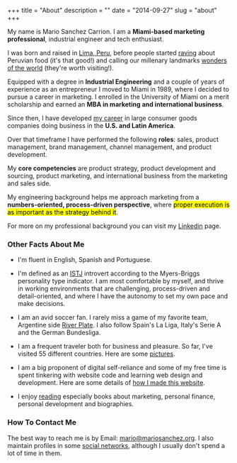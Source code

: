 +++
title = "About"
description = ""
date = "2014-09-27"
slug = "about"
+++


<a name="1"></a>

My name is Mario Sanchez Carrion. I am a **Miami-based marketing professional**, industrial engineer and tech enthusiast. 

I was born and raised in [Lima, Peru](http://farm5.staticflickr.com/4115/4935682049_a0215ceb6e_z.jpg), before people started [raving](http://goo.gl/h0lZgl) about Peruvian food (it's that good!) and calling our millenary landmarks [wonders of the world](http://news.nationalgeographic.com/news/2007/07/photogalleries/seven-wonders/photo5.html) (they're worth visiting!).

Equipped with a degree in **Industrial Engineering** and a couple of years of experience as an entrepreneur I moved to Miami in 1989, where I decided to pursue a career in marketing. I enrolled in the University of Miami on a merit scholarship and earned an **MBA in marketing and international business**.

Since then, I have developed  [my career](http://www.linkedin.com/in/mariobox/) in large consumer goods companies doing business in the **U.S. and Latin America**. 

Over that timeframe I have performed the following **roles**: sales, product management, brand management, channel management, and product development.  

My **core competencies** are product strategy, product development and sourcing, product marketing, and international business from the marketing and sales side.

My engineering background helps me approach marketing from a **numbers-oriented, process-driven perspective**, where <mark>proper execution is as important as the strategy behind it</mark>. 

For more on my professional background you can visit my [Linkedin](http://www.linkedin.com/in/mariobox/) page.

<a name="2"></a>

### Other Facts About Me ###

* I'm fluent in English, Spanish and Portuguese.

* I'm defined as an [ISTJ](http://www.16personalities.com/istj-personality) introvert according to the Myers-Briggs personality type indicator. I am most comfortable by myself, and thrive in working environments that are challenging, process-driven and detail-oriented, and where I have the autonomy to set my own pace and make decisions.

* I am an avid soccer fan. I rarely miss a game of my favorite team, Argentine side [River Plate](http://farm5.staticflickr.com/4055/4448440498_5d731b2102_z.jpg). I also follow Spain's La Liga, Italy's Serie A and the German Bundesliga.

* I am a frequent traveler both for business and pleasure. So far, I've visited 55 different countries. Here are some [pictures](../photos).

* I am a big proponent of digital self-reliance and some of my free time is spent tinkering with website code and learning web design and development. Here are some details of [how I made this website](../colophon).

* I enjoy [reading](../reading/) especially books about marketing, personal finance, personal development and biographies.

### How To Contact Me ###

The best way to reach me is by Email: <a href="mailto:mario@mariosanchez.org">mario@mariosanchez.org</a>. I also maintain profiles in some [social networks](../contact/), although I usually don't spend a lot of time in them.
